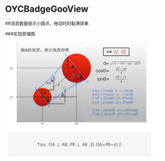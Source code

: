 # OYCBadgeGooView
##消息数量提示小圆点，拖动时的黏滞效果

###实现原理图
 ![image](https://github.com/DanielOYC/OYCBadgeGooView/blob/master/%E7%B2%98%E6%80%A7%E8%AE%A1%E7%AE%97%E5%9B%BE.png?raw=true)
